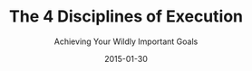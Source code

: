 ---
date: 2015-01-30
dateYear: 2015
isbn: 9781451627060
title: The 4 Disciplines of Execution
subtitle: Achieving Your Wildly Important Goals
description: "Do you remember the last major initiative you watched die in your organization? Did it go down with a loud crash? Or was it slowly and quietly suffocated by other competing priorities? By the time it finally disappeared, it's likely no one even noticed. What happened? The whirlwind of urgent activity required to keep things running day-to-day devoured all the time and energy you needed to invest in executing your strategy for tomorrow."
cover: cover-four-disciplines-of-execution.jpeg
coverGoogle: https://books.google.com/books/content?id=VprjCwAAQBAJ&printsec=frontcover&img=1&zoom=1&edge=curl&source=gbs_api
pageCount: 352
authors:
- Chris McChesney
- Sean Covey
- Jim Huling
publishers: Simon and Schuster
published: 2016-04-12
publishedYear: 2016
shelves:
- non-fiction
portfolioFeature: true
---